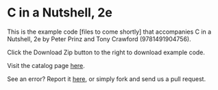 C in a Nutshell, 2e
==========

This is the example code [files to come shortly] that accompanies C in a Nutshell, 2e by Peter Prinz and Tony Crawford (9781491904756). 

Click the Download Zip button to the right to download example code.

Visit the catalog page [here](http://shop.oreilly.com/product/0636920033844.do).

See an error? Report it [here](http://oreilly.com/catalog/errata.csp?isbn=0636920033844), or simply fork and send us a pull request.

